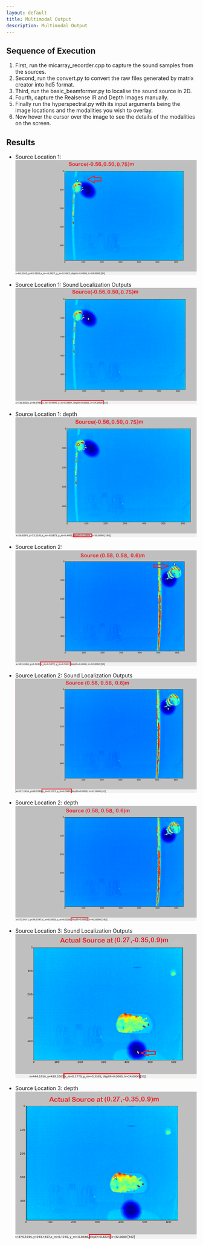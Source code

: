 ```yaml
---
layout: default
title: Multimodal Output
description: Multimodal Output
---
```


## Sequence of Execution

1. First, run the micarray_recorder.cpp to capture the sound samples from the sources.
2. Second, run the convert.py to convert the raw files generated by matrix creator into hd5 format.
2. Third, run the basic_beamformer.py to localise the sound source in 2D.
3. Fourth, capture the Realsense IR and Depth Images manually.
4. Finally run the hyperspectral.py with its input arguments being the image locations and the modalities you wish to overlay.
5. Now hover the cursor over the image to see the details of the modalities on the screen.

## Results

* Source Location 1:
![Left-1](/Hyperspectral_Images/Left-1.png)

* Source Location 1: Sound Localization Outputs
![Left-2](/Hyperspectral_Images/Left-3.png)

* Source Location 1: depth
![Left-3](/Hyperspectral_Images/Left-2.png)

* Source Location 2:
![Right-1](/Hyperspectral_Images/Right-2.png)

* Source Location 2: Sound Localization Outputs
![Right-2](/Hyperspectral_Images/Right-1.png)

* Source Location 2: depth
![Right-3](/Hyperspectral_Images/Right-3.png)

* Source Location 3: Sound Localization Outputs
![Right_Down-1](/Hyperspectral_Images/Right_Down-1.png)

* Source Location 3: depth
![Right_Down-2](/Hyperspectral_Images/Right_Down-2.png)
